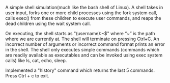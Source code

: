 A simple shell simulation(much like the bash shell of Linux). A shell takes
in user input, forks one or more child processes using the fork system call, calls
exec() from these children to execute user commands, and reaps the dead children
using the wait system call.

On executing, the shell starts as "(username):\~$"
where “~” is the path where we are currently at. The shell will terminate on pressing
Ctrl+C. An incorrect number of arguments or incorrect command format prints an error
in the shell. The shell only executes simple commands (commands which are readily available as
executables and can be invoked using exec system calls) like ls, cat, echo, sleep.

Implemented a "history" command which returns the last 5 commands.
Press Ctrl + c to exit.
